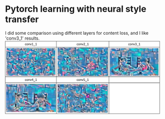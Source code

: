 # Pytorch learning with neural style transfer

I did some comparison using different layers for content loss, and I like 'conv3_1' results.
![](images/compare.png)
